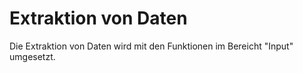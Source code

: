 # Extraktion von Daten

Die Extraktion von Daten wird mit den Funktionen im Bereicht "Input" umgesetzt. 

